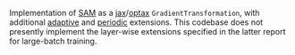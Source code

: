 Implementation of [SAM][original] as a [jax]/[optax] `GradientTransformation`, with additional [adaptive] and [periodic] extensions. This codebase does not presently implement the layer-wise extensions specified in the latter report for large-batch training.

[original]: https://arxiv.org/abs/2010.01412
[periodic]: https://openreview.net/pdf?id=7VYh_3ZD84
[adaptive]: https://arxiv.org/abs/2102.11600
[optax]: https://github.com/deepmind/optax
[jax]: https://github.com/google/jax
